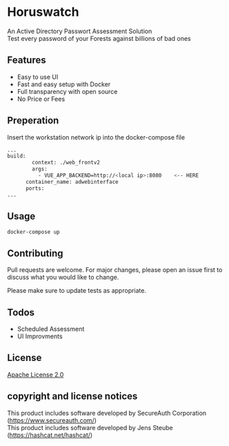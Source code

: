 # Horuswatch
An Active Directory Passwort Assessment Solution <br>
Test every password of your Forests against billions of bad ones

## Features
- Easy to use UI
- Fast and easy setup with Docker
- Full transparency with open source
- No Price or Fees



## Preperation
Insert the workstation network ip into the docker-compose file

```bash
...
build: 
        context: ./web_frontv2
        args:
          - VUE_APP_BACKEND=http://<local ip>:8080    <-- HERE
      container_name: adwebinterface
      ports:
...

```

## Usage
```
docker-compose up
```

## Contributing
Pull requests are welcome. For major changes, please open an issue first to discuss what you would like to change.

Please make sure to update tests as appropriate.


## Todos
- Scheduled Assessment
- UI Improvments


## License
[Apache License 2.0](https://choosealicense.com/licenses/apache-2.0/)


## copyright and license notices 
This product includes software developed by SecureAuth Corporation (https://www.secureauth.com/)  
This product includes software developed by Jens Steube (https://hashcat.net/hashcat/)  

